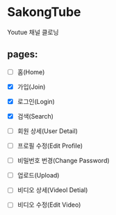 # SakongTube

Youtue 채널 클로닝

## pages:

- [ ] 홈(Home)
- [x] 가입(Join)
- [x] 로그인(Login)
- [x] 검색(Search)
- [ ] 회원 상세(User Detail)
- [ ] 프로필 수정(Edit Profile)
- [ ] 비밀번호 번경(Change Password)
- [ ] 업로드(Upload)
- [ ] 비디오 상세(Videol Detial)
- [ ] 비디오 수정(Edit Video)




